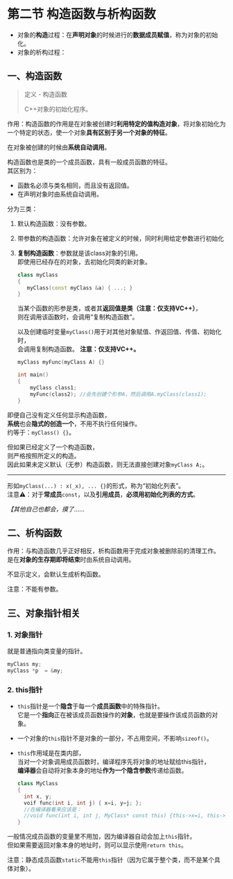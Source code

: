 # 第二节 构造函数与析构函数

* 对象的**构造**过程：在**声明对象**的时候进行的**数据成员赋值**，称为对象的初始化。
* 对象的析构过程：

## 一、构造函数

> 定义 - 构造函数
>
> C++对象的初始化程序。

作用：构造函数的作用是在对象被创建时**利用特定的值构造对象**，将对象初始化为一个特定的状态，使一个对象**具有区别于另一个对象的特征**。

在对象被创建的时候由**系统自动调用**。

构造函数也是类的一个成员函数，具有一般成员函数的特征。  
其区别为：

* 函数名必须与类名相同，而且没有返回值。
* 在声明对象时由系统自动调用。

分为三类：

1. 默认构造函数：没有参数。
2. 带参数的构造函数：允许对象在被定义的时候，同时利用给定参数进行初始化
3. **复制构造函数**：参数就是该class对象的引用。  
   即使用已经存在的对象，去初始化同类的新对象。

   ```c++
   class myClass
   {
      myClass(const myClass &a) { ...; }
   }
   ```

   当某个函数的形参是类，或者其**返回值是类（注意：仅支持VC++）**，  
   则在调用该函数时，会调用“复制构造函数”。

   以及创建临时变量`myClass()`用于对其他对象赋值、作返回值、传值、初始化时，  
   会调用复制构造函数。
   **注意：仅支持VC++。**

   ```c++
   myClass myFunc(myClass A) {} 
   
   int main()
   {
       myClass class1;
       myFunc(class2); //会先创建个形参A，然后调用A.myClass(class1);
   }
   ```

即便自己没有定义任何显示构造函数，  
**系统**也会**隐式的创造一个**，不用不执行任何操作。  
约等于：`myClass() {}`。

但如果已经定义了一个构造函数，  
则严格按照所定义的构造。  
因此如果未定义默认（无参）构造函数，则无法直接创建对象`myClass A;`。

---

形如`myClass(...) : x(_x), ... {}`的形式，称为“初始化列表”。  
注意⚠：对于**常成员**`const`，以及**引用成员**，**必须用初始化列表的方式**。

*【其他自己也都会，摸了*……

## 二、析构函数

作用：与构造函数几乎正好相反，析构函数用于完成对象被删除前的清理工作。  
是在**对象的生存期即将结束**时由系统自动调用。

不显示定义，会默认生成析构函数。

注意：不能有参数。

## 三、对象指针相关

### 1. 对象指针

就是普通指向类变量的指针。

```c++
myClass my;
myClass *p  = &my;
```

### 2. this指针

* `this`指针是一个**隐含**于每一个**成员函数**中的特殊指针。  
  它是一个**指向**正在被该成员函数操作的**对象**，也就是要操作该成员函数的对象。
* 一个对象的`this`指针不是对象的一部分，不占用空间，不影响`sizeof()`。
* `this`作用域是在类内部，  
  当对一个对象调用成员函数时，编译程序先将对象的地址赋给this指针，  
  **编译器**会自动将对象本身的地址**作为一个隐含参数**传递给函数。

  ```c++
  class MyClass
  {
    int x, y;
    voif func(int i, int j) { x=i, y=j; };
    //在编译器看来应该是：
    //void func(int i, int j, MyClass* const this) {this->x=i, this->y=j};
  }
  ```

一般情况成员函数的变量里不用加，因为编译器自动会加上`this`指针。  
但如果需要返回对象本身的地址时，则可以显示使用`return this`。

注意：静态成员函数`static`不能用`this`指针（因为它属于整个类，而不是某个具体对象）。
